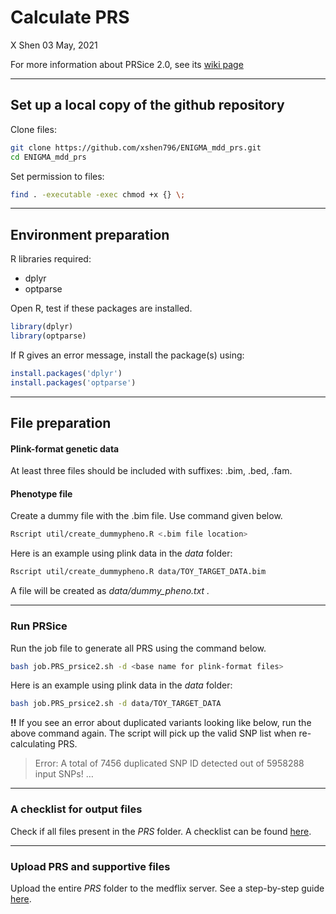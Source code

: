 Calculate PRS
================
X Shen
03 May, 2021

For more information about PRSice 2.0, see its [wiki
page](http://prsice.info/)

-----

## Set up a local copy of the github repository

Clone files:

``` bash
git clone https://github.com/xshen796/ENIGMA_mdd_prs.git
cd ENIGMA_mdd_prs
```

Set permission to files:

``` bash
find . -executable -exec chmod +x {} \;
```

-----

## Environment preparation

R libraries required:

  - dplyr
  - optparse

Open R, test if these packages are installed.

``` r
library(dplyr)
library(optparse)
```

If R gives an error message, install the package(s) using:

``` r
install.packages('dplyr')
install.packages('optparse')
```

-----

## File preparation

#### Plink-format genetic data

At least three files should be included with suffixes: .bim, .bed, .fam.

#### Phenotype file

Create a dummy file with the .bim file. Use command given below.

``` bash
Rscript util/create_dummypheno.R <.bim file location>
```

Here is an example using plink data in the *data* folder:

``` bash
Rscript util/create_dummypheno.R data/TOY_TARGET_DATA.bim
```

A file will be created as *data/dummy\_pheno.txt .*

-----

### Run PRSice

Run the job file to generate all PRS using the command below.

``` bash
bash job.PRS_prsice2.sh -d <base name for plink-format files>
```

Here is an example using plink data in the *data* folder:

``` bash
bash job.PRS_prsice2.sh -d data/TOY_TARGET_DATA
```

**\!\!** If you see an error about duplicated variants looking like
below, run the above command again. The script will pick up the valid
SNP list when re-calculating PRS.

> Error: A total of 7456 duplicated SNP ID detected out of 5958288 input
> SNPs\! …

-----

### A checklist for output files

Check if all files present in the *PRS* folder. A checklist can be found
[here](https://github.com/xshen796/ENIGMA_mdd_prs/blob/main/script/PREP_PRS/CheckList_output.md).

-----

### Upload PRS and supportive files

Upload the entire *PRS* folder to the medflix server. See a step-by-step
guide
[here](https://github.com/xshen796/ENIGMA_mdd_prs/blob/main/script/Accessing%20your%20folder%20on%20MediaFlux%20ENIGMA%20MDD%20storage%20system%20updated%20Aug2020%5B2%5D.pdf).

